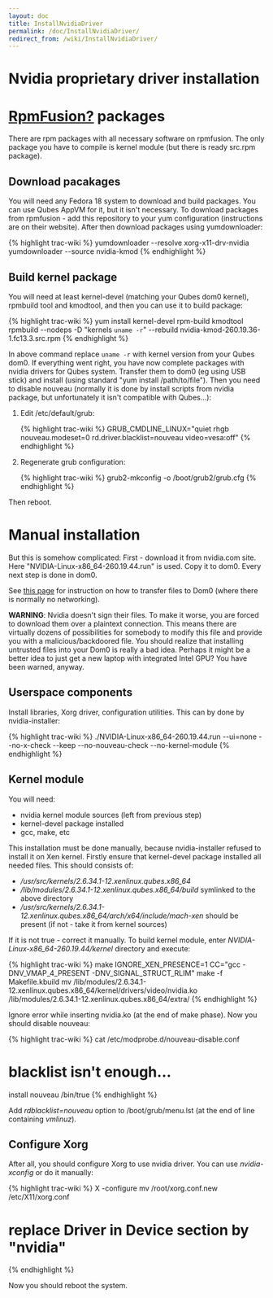 ```yaml
---
layout: doc
title: InstallNvidiaDriver
permalink: /doc/InstallNvidiaDriver/
redirect_from: /wiki/InstallNvidiaDriver/
---
```


Nvidia proprietary driver installation
======================================

[RpmFusion?](/wiki/RpmFusion) packages
======================================

There are rpm packages with all necessary software on rpmfusion. The only package you have to compile is kernel module (but there is ready src.rpm package).

Download pacakages
------------------

You will need any Fedora 18 system to download and build packages. You can use Qubes AppVM for it, but it isn't necessary. To download packages from rpmfusion - add this repository to your yum configuration (instructions are on their website). After then download packages using yumdownloader:

{% highlight trac-wiki %}
yumdownloader --resolve xorg-x11-drv-nvidia
yumdownloader --source nvidia-kmod
{% endhighlight %}

Build kernel package
--------------------

You will need at least kernel-devel (matching your Qubes dom0 kernel), rpmbuild tool and kmodtool, and then you can use it to build package:

{% highlight trac-wiki %}
yum install kernel-devel rpm-build kmodtool
rpmbuild --nodeps -D "kernels `uname -r`" --rebuild nvidia-kmod-260.19.36-1.fc13.3.src.rpm
{% endhighlight %}

In above command replace `uname -r` with kernel version from your Qubes dom0. If everything went right, you have now complete packages with nvidia drivers for Qubes system. Transfer them to dom0 (eg using USB stick) and install (using standard "yum install /path/to/file"). Then you need to disable nouveau (normally it is done by install scripts from nvidia package, but unfortunately it isn't compatible with Qubes...):

1.  Edit /etc/default/grub:

    {% highlight trac-wiki %}
    GRUB_CMDLINE_LINUX="quiet rhgb nouveau.modeset=0 rd.driver.blacklist=nouveau video=vesa:off"
    {% endhighlight %}

2.  Regenerate grub configuration:

    {% highlight trac-wiki %}
    grub2-mkconfig -o /boot/grub2/grub.cfg
    {% endhighlight %}

Then reboot.

Manual installation
===================

But this is somehow complicated: First - download it from nvidia.com site. Here "NVIDIA-Linux-x86\_64-260.19.44.run" is used. Copy it to dom0. Every next step is done in dom0.

See [this page](/wiki/CopyToDomZero) for instruction on how to transfer files to Dom0 (where there is normally no networking).

**WARNING**: Nvidia doesn't sign their files. To make it worse, you are forced to download them over a plaintext connection. This means there are virtually dozens of possibilities for somebody to modify this file and provide you with a malicious/backdoored file. You should realize that installing untrusted files into your Dom0 is really a bad idea. Perhaps it might be a better idea to just get a new laptop with integrated Intel GPU? You have been warned, anyway.

Userspace components
--------------------

Install libraries, Xorg driver, configuration utilities. This can by done by nvidia-installer:

{% highlight trac-wiki %}
./NVIDIA-Linux-x86_64-260.19.44.run --ui=none --no-x-check --keep --no-nouveau-check --no-kernel-module
{% endhighlight %}

Kernel module
-------------

You will need:

-   nvidia kernel module sources (left from previous step)
-   kernel-devel package installed
-   gcc, make, etc

This installation must be done manually, because nvidia-installer refused to install it on Xen kernel. Firstly ensure that kernel-devel package installed all needed files. This should consists of:

-   */usr/src/kernels/2.6.34.1-12.xenlinux.qubes.x86\_64*
-   */lib/modules/2.6.34.1-12.xenlinux.qubes.x86\_64/build* symlinked to the above directory
-   */usr/src/kernels/2.6.34.1-12.xenlinux.qubes.x86\_64/arch/x64/include/mach-xen* should be present (if not - take it from kernel sources)

If it is not true - correct it manually. To build kernel module, enter *NVIDIA-Linux-x86\_64-260.19.44/kernel* directory and execute:

{% highlight trac-wiki %}
make
IGNORE_XEN_PRESENCE=1 CC="gcc -DNV_VMAP_4_PRESENT -DNV_SIGNAL_STRUCT_RLIM" make -f Makefile.kbuild
mv /lib/modules/2.6.34.1-12.xenlinux.qubes.x86_64/kernel/drivers/video/nvidia.ko /lib/modules/2.6.34.1-12.xenlinux.qubes.x86_64/extra/
{% endhighlight %}

Ignore error while inserting nvidia.ko (at the end of make phase). Now you should disable nouveau:

{% highlight trac-wiki %}
cat /etc/modprobe.d/nouveau-disable.conf
# blacklist isn't enough...
install nouveau /bin/true
{% endhighlight %}

Add *rdblacklist=nouveau* option to /boot/grub/menu.lst (at the end of line containing *vmlinuz*).

Configure Xorg
--------------

After all, you should configure Xorg to use nvidia driver. You can use *nvidia-xconfig* or do it manually:

{% highlight trac-wiki %}
X -configure
mv /root/xorg.conf.new /etc/X11/xorg.conf
# replace Driver in Device section by "nvidia"
{% endhighlight %}

Now you should reboot the system.
